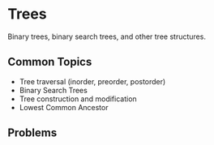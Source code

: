 # Trees

Binary trees, binary search trees, and other tree structures.

## Common Topics
- Tree traversal (inorder, preorder, postorder)
- Binary Search Trees
- Tree construction and modification
- Lowest Common Ancestor

## Problems
<!-- Add your solved problems here -->
